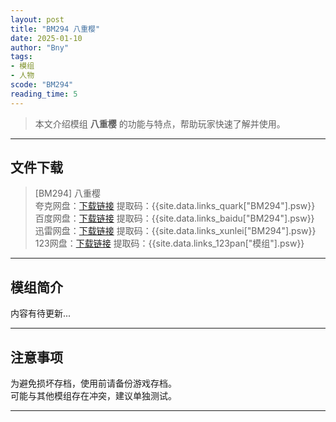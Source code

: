 ```yaml
---
layout: post
title: "BM294 八重樱"
date: 2025-01-10
author: "Bny"
tags: 
- 模组
- 人物
scode: "BM294"
reading_time: 5
---
```


> 本文介绍模组 **八重樱** 的功能与特点，帮助玩家快速了解并使用。

---

## 文件下载

> [BM294] 八重樱  
夸克网盘：[下载链接]({{site.data.links_quark["BM294"].url}}) 提取码：{{site.data.links_quark["BM294"].psw}}  
百度网盘：[下载链接]({{site.data.links_baidu["BM294"].url}}) 提取码：{{site.data.links_baidu["BM294"].psw}}  
迅雷网盘：[下载链接]({{site.data.links_xunlei["BM294"].url}}) 提取码：{{site.data.links_xunlei["BM294"].psw}}  
123网盘：[下载链接]({{site.data.links_123pan["模组"].url}}) 提取码：{{site.data.links_123pan["模组"].psw}}  

---

## 模组简介

>  
内容有待更新...  

---

## 注意事项

>  
为避免损坏存档，使用前请备份游戏存档。  
可能与其他模组存在冲突，建议单独测试。  

---

